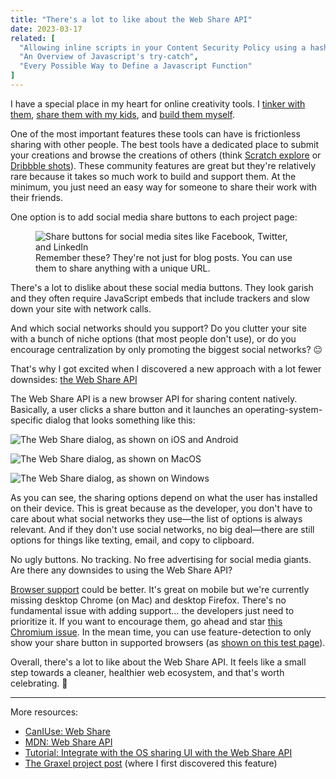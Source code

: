 ```yaml
---
title: "There's a lot to like about the Web Share API"
date: 2023-03-17
related: [
  "Allowing inline scripts in your Content Security Policy using a hash",
  "An Overview of Javascript's try-catch",
  "Every Possible Way to Define a Javascript Function"
]
---
```


I have a special place in my heart for online creativity tools. I [tinker with them](https://twitter.com/BryanEBraun/status/1440138631256035336), [share them with my kids]({{site.url}}/2020/03/25/online-tools-for-creative-kids/), and [build them myself](https://musicbox.fun).

One of the most important features these tools can have is frictionless sharing with other people. The best tools have a dedicated place to submit your creations and browse the creations of others (think [Scratch explore](https://scratch.mit.edu/explore/projects/all) or [Dribbble shots](https://dribbble.com/shots)). These community features are great but they're relatively rare because it takes so much work to build and support them. At the minimum, you just need an easy way for someone to share their work with their friends.

One option is to add social media share buttons to each project page:

<figure class="center">
  <img src="{{site.url}}/assets/images/social-sharing.png" alt="Share buttons for social media sites like Facebook, Twitter, and LinkedIn" />
  <figcaption>Remember these? They're not just for blog posts. You can use them to share anything with a unique URL.</figcaption>
</figure>

There's a lot to dislike about these social media buttons. They look garish and they often require JavaScript embeds that include trackers and slow down your site with network calls.

And which social networks should you support? Do you clutter your site with a bunch of niche options (that most people don't use), or do you encourage centralization by only promoting the biggest social networks? 😐

That's why I got excited when I discovered a new approach with a lot fewer downsides: [the Web Share API](https://developer.mozilla.org/en-US/docs/Web/API/Web_Share_API)

The Web Share API is a new browser API for sharing content natively. Basically, a user clicks a share button and it launches an operating-system-specific dialog that looks something like this:

![The Web Share dialog, as shown on iOS and Android]({{site.url}}/assets/images/web-share-ios-android.jpg)

![The Web Share dialog, as shown on MacOS]({{site.url}}/assets/images/web-share-macos.jpg)

![The Web Share dialog, as shown on Windows]({{site.url}}/assets/images/web-share-windows.jpg)

As you can see, the sharing options depend on what the user has installed on their device. This is great because as the developer, you don't have to care about what social networks they use—the list of options is always relevant. And if they don't use social networks, no big deal—there are still options for things like texting, email, and copy to clipboard.

No ugly buttons. No tracking. No free advertising for social media giants. Are there any downsides to using the Web Share API?

[Browser support](https://caniuse.com/web-share) could be better. It's great on mobile but we're currently missing desktop Chrome (on Mac) and desktop Firefox. There's no fundamental issue with adding support… the developers just need to prioritize it. If you want to encourage them, go ahead and star [this Chromium issue](https://bugs.chromium.org/p/chromium/issues/detail?id=1144920). In the mean time, you can use feature-detection to only show your share button in supported browsers (as [shown on this test page](https://w3c.github.io/web-share/demos/share.html)).

Overall, there's a lot to like about the Web Share API. It feels like a small step towards a cleaner, healthier web ecosystem, and that's worth celebrating. 🎉

<hr class="section-divider" />

More resources:
- [CanIUse: Web Share](https://caniuse.com/web-share)
- [MDN: Web Share API](https://developer.mozilla.org/en-US/docs/Web/API/Web_Share_API)
- [Tutorial: Integrate with the OS sharing UI with the Web Share API](https://web.dev/web-share/)
- [The Graxel project post]() (where I first discovered this feature)
